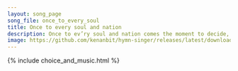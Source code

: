 ```yaml
---
layout: song_page
song_file: once_to_every_soul
title: Once to every soul and nation
description: Once to ev’ry soul and nation comes the moment to decide, in the strife of truth with falsehood, for the good or evil side;  Then to side with truth i... secular 4part acapella 3verse musicbyother textbyother 
image: https://github.com/kenanbit/hymn-singer/releases/latest/download/once_to_every_soul-trad.png
---
```


{% include choice_and_music.html %}
